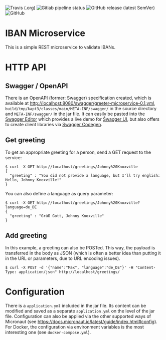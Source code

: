 <!--- some badges to display on the GitHub page -->

![Travis (.org)](https://img.shields.io/travis/debuglevel/iban-microservice?label=Travis%20build)
![Gitlab pipeline status](https://img.shields.io/gitlab/pipeline/debuglevel/iban-microservice?label=GitLab%20build)
![GitHub release (latest SemVer)](https://img.shields.io/github/v/release/debuglevel/iban-microservice?sort=semver)
![GitHub](https://img.shields.io/github/license/debuglevel/iban-microservice)

# IBAN Microservice

This is a simple REST microservice to validate IBANs.

# HTTP API

## Swagger / OpenAPI

There is an OpenAPI (former: Swagger) specification created, which is available at <http://localhost:8080/swagger/greeter-microservice-0.1.yml>, `build/tmp/kapt3/classes/main/META-INF/swagger/` in the source directory and `META-INF/swagger/` in the jar file. It can easily be pasted into the [Swagger Editor](https://editor.swagger.io) which provides a live demo for [Swagger UI](https://swagger.io/tools/swagger-ui/), but also offers to create client libraries via [Swagger Codegen](https://swagger.io/tools/swagger-codegen/).

## Get greeting

To get an appropriate greeting for a person, send a GET request to the service:

```
$ curl -X GET http://localhost/greetings/Johnny%20Knoxville
{
  "greeting" : "You did not provide a language, but I'll try english: Hello, Johnny Knoxville!"
}
```

You can also define a language as query parameter:

```
$ curl -X GET http://localhost/greetings/Johnny%20Knoxville?language=de_DE
{
  "greeting" : "Grüß Gott, Johnny Knoxville"
}
```

## Add greeting

In this example, a greeting can also be POSTed. This way, the payload is transferred in the body as JSON (which is often a better idea than putting it in the URL or parameters, due to URL encoding issues).

```
$ curl -X POST -d '{"name":"Max", "language":"de_DE"}' -H "Content-Type: application/json" http://localhost/greetings/
```

# Configuration

There is a `application.yml` included in the jar file. Its content can be modified and saved as a separate `application.yml` on the level of the jar file. Configuration can also be applied via the other supported ways of Micronaut (see <https://docs.micronaut.io/latest/guide/index.html#config>). For Docker, the configuration via environment variables is the most interesting one (see `docker-compose.yml`).
